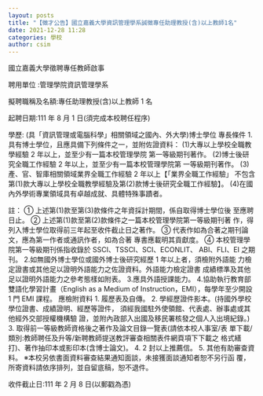 ```yaml
---
layout: posts
title: "【徵才公告】國立嘉義大學資訊管理學系誠徵專任助理教授(含)以上教師1名"
date: 2021-12-28 11:28
categories: 學校
author: csim
---
```


國立嘉義大學徵聘專任教師啟事

聘用單位 :管理學院資訊管理學系 

擬聘職稱及名額:專任助理教授(含)以上教師 1 名 

起聘日期:111 年 8 月 1 日(須完成本校聘任程序) 

學歷: (具「資訊管理或電腦科學」相關領域之國內、外大學)博士學位 專長條件 1.具有博士學位，且應具備下列條件之一，並附佐證資料： (1)大專以上學校全職教學經驗 2 年以上，並至少有一篇本校管理學院 第一等級期刊著作。 (2)博士後研究全職工作經驗 2 年以上，並至少有一篇本校管理學院第 一等級期刊著作。 (3)產、官、智庫相關領域業界全職工作經驗 2 年以上【「業界全職工作經驗」 不包含第(1)款大專以上學校全職教學經驗及第(2)款博士後研究全職工作經驗】。 (4)在國內外學術專業領域具有卓越成就、具體特殊事蹟者。 

註： ① 上述第(1)款至第(3)款條件之年資採計期間，係自取得博士學位後 至應聘日止。 ② 上述第(1)款至第(2)款條件之一篇本校管理學院第一等級期刊著 作，得列入博士學位取得前三年起至收件截止日之著作。 ③ 代表作如為合著之期刊論文，應為第一作者或通訊作者，如為合著 專書應載明其貢獻度。 ④ 本校管理學院第一等級期刊係指收錄於 SSCI、TSSCI、SCI、ECONLIT、 ABI、FLI、EI 之期刊。 2.如無國外博士學位或國外博士後研究經歷 1 年以上者，須檢附外語能 力檢定證書或其他足以證明外語能力之佐證資料。外語能力檢定證書 成績標準及其他足以證明外語能力之參考態樣如附表。 3.應具外語授課能力。 4.協助執行教育部雙語化學習計畫（English as a Medium of Instruction，EMI），每學年至少開設 1 門 EMI 課程。 應檢附資料 1. 履歷表及自傳。 2. 學經歷證件影本。(持國外學校學位證書、成績證明、經歷等證件， 須經我國駐外使領館、代表處、辦事處或其他經外交部授權機構驗 證，並附內政部入出國及移民署核發之個人入出境紀錄。) 3. 取得前一等級教師資格後之著作及論文目錄一覽表(請依本校人事室/表 單下載/類別:教師聘任及升等/新聘教師提送教評審查相關表件網頁項下下載之 格式繕打)、著作抽印本或影印本(含博士論文)。 4. 2 封以上推薦信。 5. 其他有助審查資料。 ※本校另依書面資料審查結果通知面談，未接獲面談通知者恕不另行函 覆，所寄資料請依序排列，並自留底稿，恕不退件。

收件截止日:111 年 2 月 8 日(以郵戳為憑)
